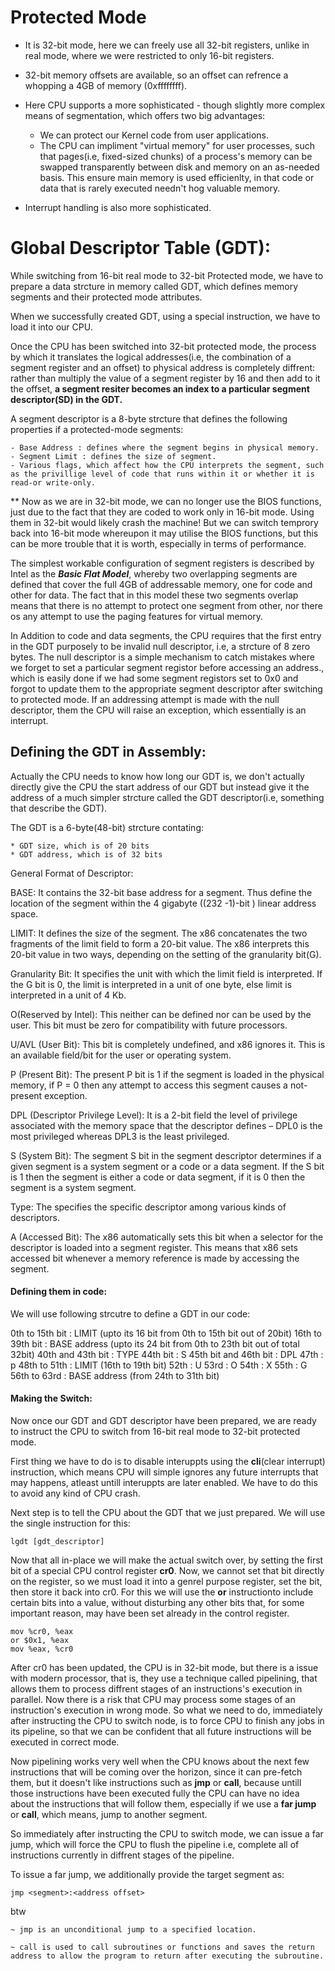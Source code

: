 # Protected Mode

* It is 32-bit mode, here we can freely use all 32-bit registers, unlike in real mode, where we were restricted to only 16-bit registers.

* 32-bit memory offsets are available, so an offset can refrence a whopping a 4GB of memory (0xffffffff).

* Here CPU supports a more sophisticated - though slightly more complex means of segmentation, which offers two big advantages:
	
	- We can protect our Kernel code from user applications.
	- The CPU can impliment "virtual memory" for user processes, such that pages(i.e, fixed-sized chunks) of a process's memory can be swapped transparently between disk and memory on an as-needed basis. This ensure main memory is used efficienlty, in that code or data that is rarely executed needn't hog valuable memory.

* Interrupt handling is also more sophisticated.


# Global Descriptor Table (GDT):

While switching from 16-bit real mode to 32-bit Protected mode, we have to prepare a data strcture in memory called GDT, which defines memory segments and their protected mode attributes.

When we successfully created GDT, using a special instruction, we have to load it into our CPU.

Once the CPU has been switched into 32-bit protected mode, the process by which it translates the logical addresses(i.e, the combination of a segment register and an offset) to physical address is completely diffrent: rather than multiply the value of a segment register by 16 and then add to it the offset, <b>a segment resiter becomes an index to a particular segment descriptor(SD) in the GDT.</b>


A segment descriptor is a 8-byte strcture that defines the following properties if a protected-mode segments:

	- Base Address : defines where the segment begins in physical memory.
	- Segment Limit : defines the size of segment.
	- Various flags, which affect how the CPU interprets the segment, such as the privillige level of code that runs within it or whether it is read-or write-only. 

** Now as we are in 32-bit mode, we can no longer use the BIOS functions, just due to the fact that they are coded to work only in 16-bit mode. Using them in 32-bit would likely crash the machine! But we can switch temprory back into 16-bit mode whereupon it may utilise the BIOS functions, but this can be more trouble that it is worth, especially in terms of performance.


The simplest workable configuration of segment registers is described by Intel as the <b><i>Basic Flat Model</i></b>, whereby two overlapping segments are defined that cover the full 4GB of addressable memory, one for code and other for data. The fact that in this model these two segments overlap means that there is no attempt to protect one segment from other, nor there os any attempt to use the paging features for virtual memory.

In Addition to code and data segments, the CPU requires that the first entry in the GDT purposely to be invalid null descriptor, i.e, a strcture of 8 zero bytes. The null descriptor is a simple mechanism to catch mistakes where we forget to set a particular segment registor before accessing an address., which is easily done if we had some segment registors set to 0x0 and forgot to update them to the appropriate segment descriptor after switching to protected mode. If an addressing attempt is made with the null descriptor, them the CPU will raise an exception, which essentially is an interrupt.



## Defining the GDT in Assembly:


Actually the CPU needs to know how long our GDT is, we don't actually directly give the CPU the start address of our GDT but instead give it the address of a much simpler strcture called the GDT descriptor(i.e, something that describe the GDT).


The GDT is a 6-byte(48-bit) strcture contating:

	* GDT size, which is of 20 bits
	* GDT address, which is of 32 bits


General Format of Descriptor:

BASE: It contains the 32-bit base address for a segment. Thus define the location of the segment within the 4 gigabyte ((232 -1)-bit ) linear address space.
    
LIMIT: It defines the size of the segment. The x86 concatenates the two fragments of the limit field to form a 20-bit value. The x86 interprets this 20-bit value in two ways, depending on the setting of the granularity bit(G).

Granularity Bit: It specifies the unit with which the limit field is interpreted. If the G bit is 0, the limit is interpreted in a unit of one byte, else limit is interpreted in a unit of 4 Kb.

O(Reserved by Intel): This neither can be defined nor can be used by the user. This bit must be zero for compatibility with future processors.

U/AVL (User Bit): This bit is completely undefined, and x86 ignores it. This is an available field/bit for the user or operating system.

P (Present Bit): The present P bit is 1 if the segment is loaded in the physical memory, if P = 0 then any attempt to access this segment causes a not-present exception.

DPL (Descriptor Privilege Level): It is a 2-bit field the level of privilege associated with the memory space that the descriptor defines – DPL0 is the most privileged whereas DPL3 is the least privileged.

S (System Bit): The segment S bit in the segment descriptor determines if a given segment is a system segment or a code or a data segment. If the S bit is 1 then the segment is either a code or data segment, if it is 0 then the segment is a system segment.

Type: The specifies the specific descriptor among various kinds of descriptors. 	

A (Accessed Bit): The x86 automatically sets this bit when a selector for the descriptor is loaded into a segment register. This means that x86 sets accessed bit whenever a memory reference is made by accessing the segment.



#### Defining them in code:


We will use following strcutre to define a GDT in our code:

0th to 15th bit : LIMIT (upto its 16 bit from 0th to 15th bit out of 20bit)
16th to 39th bit : BASE address (upto its 24 bit from 0th to 23th bit out of total 32bit)
40th and 43th bit : TYPE
44th bit : S
45th bit and 46th bit : DPL
47th : p
48th to 51th : LIMIT (16th to 19th bit)
52th : U
53rd : O
54th : X
55th : G
56th to 63rd : BASE address (from 24th to 31th bit)



#### Making the Switch:

Now once our GDT and GDT descriptor have been prepared, we are ready to instruct the CPU to switch from 16-bit real mode to 32-bit protected mode.

First thing we have to do is to disable interuppts using the <b>cli</b>(clear interrupt) instruction, which means CPU will simple ignores any future interrupts that may happens, atleast untill interuppts are later enabled. We have to do this to avoid any kind of CPU crash.

Next step is to tell the CPU about the GDT that we just prepared. We will use the single instruction for this:
	
	lgdt [gdt_descriptor]

Now that all in-place we will make the actual switch over, by setting the first bit of a special CPU control register <b>cr0</b>. Now, we cannot set that bit directly on the register, so we must load it into a genrel purpose register, set the bit, then store it back into cr0. For this we will use the <b>or</b> instructionto include certain bits into a value, without disturbing any other bits that, for some important reason, may have been set already in the control register.


	mov %cr0, %eax
	or $0x1, %eax
	mov %eax, %cr0

After cr0 has been updated, the CPU is in 32-bit mode, but there is a issue with modern processor, that is, they use a technique called pipelining, that allows them to process diffrent stages of an instructions's execution in parallel. Now there is a risk that CPU may process some stages of an instruction's execution in wrong mode. So what we need to do, immediately after instructing the CPU to switch node, is to force CPU to finish any jobs in its pipeline, so that we can be confident that all future instructions will be executed in correct mode.

Now pipelining works very well when the CPU knows about the next few instructions that will be coming over the horizon, since it can pre-fetch them, but it doesn't like instructions such as <b>jmp</b> or <b>call</b>, because untill those instructions have been executed fully the CPU can have no idea about the instructions that will follow them, especially if we use a <b>far jump</b> or <b>call</b>, which means, jump to another segment.

So immediately after instructing the CPU to switch mode, we can issue a far jump, which will force the CPU to flush the pipeline i.e, complete all of instructions currently in diffrent stages of the pipeline.

To issue a far jump, we additionally provide the target segment as:

	jmp <segment>:<address offset>
	

btw

	~ jmp is an unconditional jump to a specified location.
    
    ~ call is used to call subroutines or functions and saves the return address to allow the program to return after executing the subroutine.


